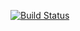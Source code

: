 [![Build Status](https://travis-ci.org/dpreussler/junit5-kotlin.svg?branch=master)](https://travis-ci.org/dpreussler/junit5-kotlin) 


